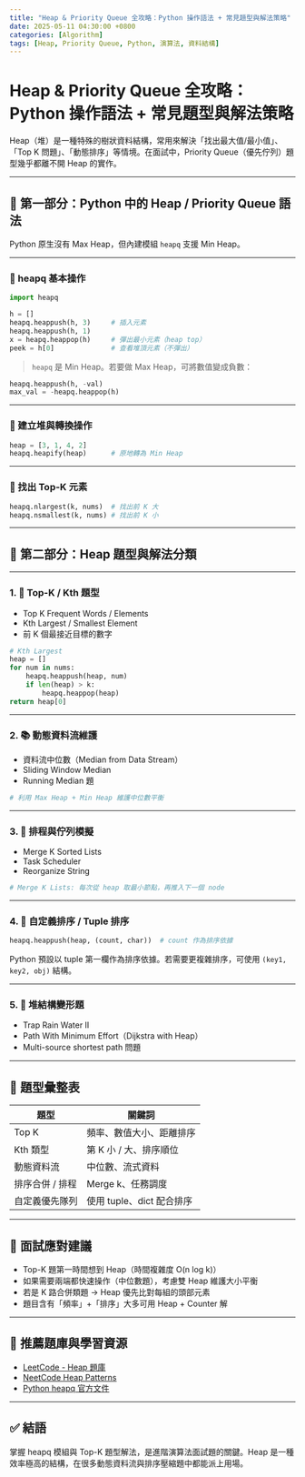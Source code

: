 ```yaml
---
title: "Heap & Priority Queue 全攻略：Python 操作語法 + 常見題型與解法策略"
date: 2025-05-11 04:30:00 +0800
categories: [Algorithm]
tags: [Heap, Priority Queue, Python, 演算法, 資料結構]
---
```


# Heap & Priority Queue 全攻略：Python 操作語法 + 常見題型與解法策略

Heap（堆）是一種特殊的樹狀資料結構，常用來解決「找出最大值/最小值」、「Top K 問題」、「動態排序」等情境。在面試中，Priority Queue（優先佇列）題型幾乎都離不開 Heap 的實作。

---

## 📘 第一部分：Python 中的 Heap / Priority Queue 語法

Python 原生沒有 Max Heap，但內建模組 `heapq` 支援 Min Heap。

---

### 🧱 heapq 基本操作

```python
import heapq

h = []
heapq.heappush(h, 3)     # 插入元素
heapq.heappush(h, 1)
x = heapq.heappop(h)     # 彈出最小元素（heap top）
peek = h[0]              # 查看堆頂元素（不彈出）
```

> `heapq` 是 Min Heap。若要做 Max Heap，可將數值變成負數：

```python
heapq.heappush(h, -val)
max_val = -heapq.heappop(h)
```

---

### 🔄 建立堆與轉換操作

```python
heap = [3, 1, 4, 2]
heapq.heapify(heap)      # 原地轉為 Min Heap
```

---

### 🧮 找出 Top-K 元素

```python
heapq.nlargest(k, nums)  # 找出前 K 大
heapq.nsmallest(k, nums) # 找出前 K 小
```

---

## 🧠 第二部分：Heap 題型與解法分類

---

### 1. 🎯 Top-K / Kth 題型

* Top K Frequent Words / Elements
* Kth Largest / Smallest Element
* 前 K 個最接近目標的數字

```python
# Kth Largest
heap = []
for num in nums:
    heapq.heappush(heap, num)
    if len(heap) > k:
        heapq.heappop(heap)
return heap[0]
```

---

### 2. 📚 動態資料流維護

* 資料流中位數（Median from Data Stream）
* Sliding Window Median
* Running Median 題

```python
# 利用 Max Heap + Min Heap 維護中位數平衡
```

---

### 3. 🚦 排程與佇列模擬

* Merge K Sorted Lists
* Task Scheduler
* Reorganize String

```python
# Merge K Lists: 每次從 heap 取最小節點，再推入下一個 node
```

---

### 4. 🔁 自定義排序 / Tuple 排序

```python
heapq.heappush(heap, (count, char))  # count 作為排序依據
```

Python 預設以 tuple 第一欄作為排序依據。若需要更複雜排序，可使用 `(key1, key2, obj)` 結構。

---

### 5. 🧩 堆結構變形題

* Trap Rain Water II
* Path With Minimum Effort（Dijkstra with Heap）
* Multi-source shortest path 問題

---

## 📑 題型彙整表

| 題型        | 關鍵詞                |
| --------- | ------------------ |
| Top K     | 頻率、數值大小、距離排序       |
| Kth 類型    | 第 K 小 / 大、排序順位     |
| 動態資料流     | 中位數、流式資料           |
| 排序合併 / 排程 | Merge k、任務調度       |
| 自定義優先隊列   | 使用 tuple、dict 配合排序 |

---

## 💼 面試應對建議

* Top-K 題第一時間想到 Heap（時間複雜度 O(n log k)）
* 如果需要兩端都快速操作（中位數題），考慮雙 Heap 維護大小平衡
* 若是 K 路合併類題 → Heap 優先比對每組的頭部元素
* 題目含有「頻率」+「排序」大多可用 Heap + Counter 解

---

## 📘 推薦題庫與學習資源

* [LeetCode - Heap 題庫](https://leetcode.com/tag/heap/)
* [NeetCode Heap Patterns](https://neetcode.io/)
* [Python heapq 官方文件](https://docs.python.org/3/library/heapq.html)

---

## ✅ 結語

掌握 heapq 模組與 Top-K 題型解法，是進階演算法面試題的關鍵。Heap 是一種效率極高的結構，在很多動態資料流與排序壓縮題中都能派上用場。
